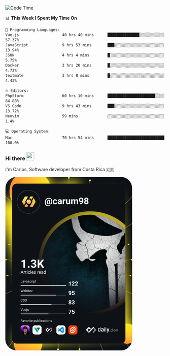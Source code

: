 
<!--START_SECTION:waka-->
![Code Time](http://img.shields.io/badge/Code%20Time-8%2C302%20hrs%2042%20mins-blue)

📊 **This Week I Spent My Time On** 

```text
💬 Programming Languages: 
Vue.js                   40 hrs 40 mins      ██████████████░░░░░░░░░░░   57.37% 
JavaScript               9 hrs 53 mins       ███░░░░░░░░░░░░░░░░░░░░░░   13.94% 
JSON                     4 hrs 4 mins        █░░░░░░░░░░░░░░░░░░░░░░░░   5.75% 
Docker                   3 hrs 20 mins       █░░░░░░░░░░░░░░░░░░░░░░░░   4.72% 
textmate                 3 hrs 8 mins        █░░░░░░░░░░░░░░░░░░░░░░░░   4.43%

🔥 Editors: 
PhpStorm                 60 hrs 10 mins      █████████████████████░░░░   84.88% 
VS Code                  9 hrs 43 mins       ███░░░░░░░░░░░░░░░░░░░░░░   13.72% 
Neovim                   59 mins             ░░░░░░░░░░░░░░░░░░░░░░░░░   1.4%

💻 Operating System: 
Mac                      70 hrs 54 mins      █████████████████████████   100.0%

```


<!--END_SECTION:waka-->

### Hi there <img src="https://media.giphy.com/media/hvRJCLFzcasrR4ia7z/giphy.gif" width="25px" height="25px">

I'm Carlos, Software developer from Costa Rica 🇨🇷

<a href="https://app.daily.dev/carum98"><img src="https://github.com/carum98/carum98/blob/main/devcard.svg" width="400" alt="Carlos Umaña Acevedo's Dev Card"/></a>

